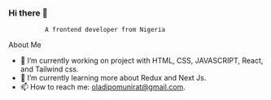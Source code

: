 ### Hi there 👋
              A frontend developer from Nigeria
<!--
**Muneerat/Muneerat** is a ✨ _special_ ✨ repository because its `README.md` (this file) appears on your GitHub profile.

Here are some ideas to get you started:

- 🔭 I’m currently working on project with HTML,CSS, JAVASCRIPT React, and Tailwind css.
- 🌱 I’m currently learning more of Javascript and Tailwind Css...
- 👯 I’m looking to collaborate on project with other developers...
- 🤔 I’m looking for help with ...
- 💬 Ask me about ...
- 📫 How to reach me: ...
- 😄 Pronouns: ...
- ⚡ Fun fact: ...
-->
  About Me
- 🔭 I’m currently working on project with HTML, CSS, JAVASCRIPT, React, and Tailwind css.
- 🌱 I’m currently learning more about Redux and Next Js.
- 📫 How to reach me: oladipomunirat@gmail.com. 




